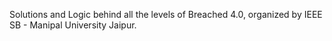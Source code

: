 Solutions and Logic behind all the levels of Breached 4.0, organized by IEEE SB - Manipal University Jaipur.
